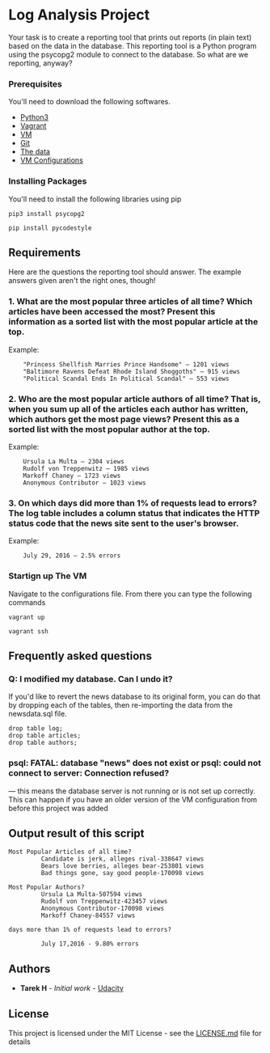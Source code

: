 # Log Analysis Project

Your task is to create a reporting tool that prints out reports (in plain text) based on the data in the database.
 This reporting tool is a Python program using the psycopg2 module to connect to the database. So what are we reporting, anyway?


### Prerequisites

You'll need to download the following softwares.


* [Python3](https://www.python.org/downloads/release/python-371/) 
* [Vagrant](https://www.vagrantup.com/)
* [VM](https://www.virtualbox.org/)
* [Git](https://git-scm.com/)
* [The data](https://d17h27t6h515a5.cloudfront.net/topher/2016/August/57b5f748_newsdata/newsdata.zip)
* [VM Configurations](https://classroom.udacity.com/nanodegrees/nd004/parts/51200cee-6bb3-4b55-b469-7d4dd9ad7765/modules/c57b57d4-29a8-4c5f-9bb8-5d53df3e48f4/lessons/5475ecd6-cfdb-4418-85a2-f2583074c08d/concepts/14c72fe3-e3fe-4959-9c4b-467cf5b7c3a0?contentVersion=5.0.0&contentLocale=en-us)


### Installing Packages 


You'll need to install the following libraries using pip

```
pip3 install psycopg2
```

```
pip install pycodestyle
```



## Requirements

Here are the questions the reporting tool should answer. The example answers given aren't the right ones, though!
### 1. What are the most popular three articles of all time? Which articles have been accessed the most? Present this information as a sorted list with the most popular article at the top.

Example:
```
    "Princess Shellfish Marries Prince Handsome" — 1201 views
    "Baltimore Ravens Defeat Rhode Island Shoggoths" — 915 views
    "Political Scandal Ends In Political Scandal" — 553 views
```

### 2. Who are the most popular article authors of all time? That is, when you sum up all of the articles each author has written, which authors get the most page views? Present this as a sorted list with the most popular author at the top.
Example:
```
    Ursula La Multa — 2304 views
    Rudolf von Treppenwitz — 1985 views
    Markoff Chaney — 1723 views
    Anonymous Contributor — 1023 views
```

### 3. On which days did more than 1% of requests lead to errors? The log table includes a column status that indicates the HTTP status code that the news site sent to the user's browser.
Example:
```
    July 29, 2016 — 2.5% errors
```



### Startign up The VM

Navigate to the configurations file. From there you can type the following commands

```
vagrant up
```

```
vagrant ssh
```

## Frequently asked questions

### Q: I modified my database. Can I undo it?
If you'd like to revert the news database to its original form, you can do that by dropping each of the tables, then re-importing the data from the newsdata.sql file.

```
drop table log;
drop table articles;
drop table authors;
```
### psql: FATAL: database "news" does not exist or psql: could not connect to server: Connection refused?
— this means the database server is not running or is not set up correctly. This can happen if you have an older version of the VM configuration from before this project was added

## Output result of this script

```
Most Popular Articles of all time?
         Candidate is jerk, alleges rival-338647 views
         Bears love berries, alleges bear-253801 views
         Bad things gone, say good people-170098 views
```

```
Most Popular Authors?
         Ursula La Multa-507594 views
         Rudolf von Treppenwitz-423457 views
         Anonymous Contributor-170098 views
         Markoff Chaney-84557 views

```

```
days more than 1% of requests lead to errors?

         July 17,2016 - 9.80% errors

```



## Authors

* **Tarek H** - *Initial work* - [Udacity](https://github.com/SkySail07)

## License

This project is licensed under the MIT License - see the [LICENSE.md](LICENSE.md) file for details

